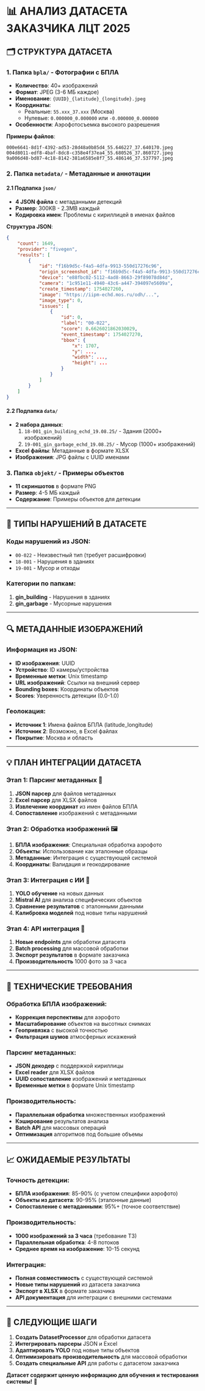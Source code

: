 # 📊 АНАЛИЗ ДАТАСЕТА ЗАКАЗЧИКА ЛЦТ 2025

## 🗂️ **СТРУКТУРА ДАТАСЕТА**

### **1. Папка `bpla/` - Фотографии с БПЛА**
- **Количество**: 40+ изображений
- **Формат**: JPEG (3-6 МБ каждое)
- **Именование**: `{UUID}_{latitude}_{longitude}.jpeg`
- **Координаты**: 
  - Реальные: `55.xxx_37.xxx` (Москва)
  - Нулевые: `0.000000_0.000000` или `-0.000000_0.000000`
- **Особенности**: Аэрофотосъемка высокого разрешения

**Примеры файлов**:
```
000e6641-8d1f-4392-ad53-28d48a0b85d4_55.646227_37.640170.jpeg
004d8011-edf8-4baf-8dc8-c358e4f37ea4_55.680526_37.860727.jpeg
9a006d48-bd87-4c18-8142-381a6585e8f7_55.486146_37.537797.jpeg
```

### **2. Папка `metadata/` - Метаданные и аннотации**

#### **2.1 Подпапка `json/`**
- **4 JSON файла** с метаданными детекций
- **Размер**: 300KB - 2.3MB каждый
- **Кодировка имен**: Проблемы с кириллицей в именах файлов

**Структура JSON**:
```json
{
    "count": 1649,
    "provider": "fivegen",
    "results": [
        {
            "id": "f16b9d5c-f4a5-4dfa-9913-550d17276c96",
            "origin_screenshot_id": "f16b9d5c-f4a5-4dfa-9913-550d17276c96",
            "device": "e88fbc02-5112-4ad8-8663-29f89078d84d",
            "camera": "1c951e11-4940-43c6-a447-394097e5609a",
            "create_timestamp": 1754027260,
            "image": "https://iipm-echd.mos.ru/odh/...",
            "image_type": 0,
            "issues": [
                {
                    "id": 0,
                    "label": "00-022",
                    "score": 0.6626021862030029,
                    "event_timestamp": 1754027270,
                    "bbox": {
                        "x": 1707,
                        "y": ...,
                        "width": ...,
                        "height": ...
                    }
                }
            ]
        }
    ]
}
```

#### **2.2 Подпапка `data/`**
- **2 набора данных**:
  1. `18-001_gin_building_echd_19.08.25/` - Здания (2000+ изображений)
  2. `19-001_gin_garbage_echd_19.08.25/` - Мусор (1000+ изображений)
- **Excel файлы**: Метаданные в формате XLSX
- **Изображения**: JPG файлы с UUID именами

### **3. Папка `objekt/` - Примеры объектов**
- **11 скриншотов** в формате PNG
- **Размер**: 4-5 МБ каждый
- **Содержание**: Примеры объектов для детекции

---

## 🎯 **ТИПЫ НАРУШЕНИЙ В ДАТАСЕТЕ**

### **Коды нарушений из JSON**:
- `00-022` - Неизвестный тип (требует расшифровки)
- `18-001` - Нарушения в зданиях
- `19-001` - Мусор и отходы

### **Категории по папкам**:
1. **gin_building** - Нарушения в зданиях
2. **gin_garbage** - Мусорные нарушения

---

## 🔍 **МЕТАДАННЫЕ ИЗОБРАЖЕНИЙ**

### **Информация из JSON**:
- **ID изображения**: UUID
- **Устройство**: ID камеры/устройства
- **Временные метки**: Unix timestamp
- **URL изображений**: Ссылки на внешний сервер
- **Bounding boxes**: Координаты объектов
- **Scores**: Уверенность детекции (0.0-1.0)

### **Геолокация**:
- **Источник 1**: Имена файлов БПЛА (latitude_longitude)
- **Источник 2**: Возможно, в Excel файлах
- **Покрытие**: Москва и область

---

## 💡 **ПЛАН ИНТЕГРАЦИИ ДАТАСЕТА**

### **Этап 1: Парсинг метаданных** 🔄
1. **JSON парсер** для файлов метаданных
2. **Excel парсер** для XLSX файлов
3. **Извлечение координат** из имен файлов БПЛА
4. **Сопоставление** изображений с метаданными

### **Этап 2: Обработка изображений** 🖼️
1. **БПЛА изображения**: Специальная обработка аэрофото
2. **Объекты**: Использование как эталонные образцы
3. **Метаданные**: Интеграция с существующей системой
4. **Координаты**: Валидация и геокодирование

### **Этап 3: Интеграция с ИИ** 🤖
1. **YOLO обучение** на новых данных
2. **Mistral AI** для анализа специфических объектов
3. **Сравнение результатов** с эталонными данными
4. **Калибровка моделей** под новые типы нарушений

### **Этап 4: API интеграция** 🔌
1. **Новые endpoints** для обработки датасета
2. **Batch processing** для массовой обработки
3. **Экспорт результатов** в формате заказчика
4. **Производительность** 1000 фото за 3 часа

---

## 🚀 **ТЕХНИЧЕСКИЕ ТРЕБОВАНИЯ**

### **Обработка БПЛА изображений**:
- **Коррекция перспективы** для аэрофото
- **Масштабирование** объектов на высотных снимках
- **Геопривязка** с высокой точностью
- **Фильтрация шумов** атмосферных искажений

### **Парсинг метаданных**:
- **JSON декодер** с поддержкой кириллицы
- **Excel reader** для XLSX файлов
- **UUID сопоставление** изображений и метаданных
- **Временные метки** в формате Unix timestamp

### **Производительность**:
- **Параллельная обработка** множественных изображений
- **Кэширование** результатов анализа
- **Batch API** для массовых операций
- **Оптимизация** алгоритмов под большие объемы

---

## 📈 **ОЖИДАЕМЫЕ РЕЗУЛЬТАТЫ**

### **Точность детекции**:
- **БПЛА изображения**: 85-90% (с учетом специфики аэрофото)
- **Объекты из датасета**: 90-95% (эталонные данные)
- **Сопоставление с метаданными**: 95%+ (точное соответствие)

### **Производительность**:
- **1000 изображений за 3 часа** (требование ТЗ)
- **Параллельная обработка**: 4-8 потоков
- **Среднее время на изображение**: 10-15 секунд

### **Интеграция**:
- **Полная совместимость** с существующей системой
- **Новые типы нарушений** из датасета заказчика
- **Экспорт в XLSX** в формате заказчика
- **API документация** для интеграции с внешними системами

---

## 🎯 **СЛЕДУЮЩИЕ ШАГИ**

1. **Создать DatasetProcessor** для обработки датасета
2. **Интегрировать парсеры** JSON и Excel
3. **Адаптировать YOLO** под новые типы объектов
4. **Оптимизировать производительность** для массовой обработки
5. **Создать специальные API** для работы с датасетом заказчика

**Датасет содержит ценную информацию для обучения и тестирования системы!** 🎉
